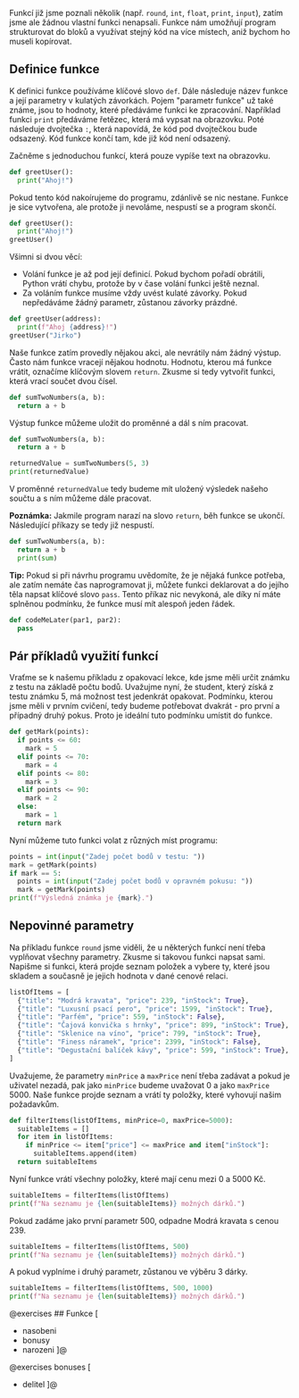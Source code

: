 Funkcí již jsme poznali několik (např. `round`, `int`, `float`, `print`, `input`), zatím jsme ale žádnou vlastní funkci nenapsali. Funkce nám umožňují program strukturovat do bloků a využívat stejný kód na více místech, aniž bychom ho museli kopírovat.

## Definice funkce

K definici funkce používáme klíčové slovo `def`. Dále následuje název funkce a její parametry v kulatých závorkách. Pojem "parametr funkce" už také známe, jsou to hodnoty, které předáváme funkci ke zpracování. Například funkci `print` předáváme řetězec, která má vypsat na obrazovku. Poté následuje dvojtečka `:`, která napovídá, že kód pod dvojtečkou bude odsazený. Kód funkce končí tam, kde již kód není odsazený.

Začněme s jednoduchou funkcí, která pouze vypíše text na obrazovku.

```py
def greetUser():
  print("Ahoj!")
```

Pokud tento kód nakoírujeme do programu, zdánlivě se nic nestane. Funkce je sice vytvořena, ale protože ji nevoláme, nespustí se a program skončí. 

```py
def greetUser():
  print("Ahoj!")
greetUser()
```

Všimni si dvou věcí:

- Volání funkce je až pod její definicí. Pokud bychom pořadí obrátili, Python vrátí chybu, protože by v čase volání funkci ještě neznal.
- Za voláním funkce musíme vždy uvést kulaté závorky. Pokud nepředáváme žádný parametr, zůstanou závorky prázdné.

```py
def greetUser(address):
  print(f"Ahoj {address}!")
greetUser("Jirko")
```

Naše funkce zatím provedly nějakou akci, ale nevrátily nám žádný výstup.  Často nám funkce vracejí nějakou hodnotu. Hodnotu, kterou má funkce vrátit, označíme klíčovým slovem `return`. Zkusme si tedy vytvořit funkci, která vrací součet dvou čísel.

```py
def sumTwoNumbers(a, b):
  return a + b
```

Výstup funkce můžeme uložit do proměnné a dál s ním pracovat.

```py
def sumTwoNumbers(a, b):
  return a + b

returnedValue = sumTwoNumbers(5, 3)
print(returnedValue)
```

V proměnné `returnedValue` tedy budeme mít uložený výsledek našeho součtu a s ním můžeme dále pracovat.

**Poznámka:** Jakmile program narazí na slovo `return`, běh funkce se ukončí. Následující příkazy se tedy již nespustí.

```py
def sumTwoNumbers(a, b):
  return a + b
  print(sum)
```

**Tip:** Pokud si při návrhu programu uvědomíte, že je nějaká funkce potřeba, ale zatím nemáte čas naprogramovat ji, můžete funkci deklarovat a do jejího těla napsat klíčové slovo `pass`. Tento příkaz nic nevykoná, ale díky ní máte splněnou podmínku, že funkce musí mít alespoň jeden řádek.

```py
def codeMeLater(par1, par2):
  pass
```
## Pár příkladů využití funkcí

Vraťme se k našemu příkladu z opakovací lekce, kde jsme měli určit známku z testu na základě počtu bodů. Uvažujme nyní, že student, který získá z testu známku 5, má možnost test jedenkrát opakovat. Podmínku, kterou jsme měli v prvním cvičení, tedy budeme potřebovat dvakrát - pro první a případný druhý pokus. Proto je ideální tuto podmínku umístit do funkce.

```py
def getMark(points):
  if points <= 60:
    mark = 5
  elif points <= 70:
    mark = 4
  elif points <= 80:
    mark = 3
  elif points <= 90:
    mark = 2
  else:
    mark = 1
  return mark
```

Nyní můžeme tuto funkci volat z různých míst programu:

```py
points = int(input("Zadej počet bodů v testu: "))
mark = getMark(points)
if mark == 5:
  points = int(input("Zadej počet bodů v opravném pokusu: "))
  mark = getMark(points)
print(f"Výsledná známka je {mark}.")
```

## Nepovinné parametry

Na příkladu funkce `round` jsme viděli, že u některých funkcí není třeba vyplňovat všechny parametry. Zkusme si takovou funkci napsat sami. Napišme si funkci, která projde seznam položek a vybere ty, které jsou skladem a současně je jejich hodnota v dané cenové relaci. 

```py
listOfItems = [
  {"title": "Modrá kravata", "price": 239, "inStock": True},
  {"title": "Luxusní psací pero", "price": 1599, "inStock": True},
  {"title": "Parfém", "price": 559, "inStock": False},
  {"title": "Čajová konvička s hrnky", "price": 899, "inStock": True},
  {"title": "Sklenice na víno", "price": 799, "inStock": True},
  {"title": "Finess náramek", "price": 2399, "inStock": False},
  {"title": "Degustační balíček kávy", "price": 599, "inStock": True},
]
```

Uvažujeme, že parametry `minPrice` a `maxPrice` není třeba zadávat a pokud je uživatel nezadá, pak jako `minPrice` budeme uvažovat 0 a jako `maxPrice` 5000. Naše funkce projde seznam a vrátí ty položky, které vyhovují našim požadavkům.

```py
def filterItems(listOfItems, minPrice=0, maxPrice=5000):
  suitableItems = []
  for item in listOfItems:
    if minPrice <= item["price"] <= maxPrice and item["inStock"]:
      suitableItems.append(item)
  return suitableItems
```

Nyní funkce vrátí všechny položky, které mají cenu mezi 0 a 5000 Kč.

```py
suitableItems = filterItems(listOfItems)
print(f"Na seznamu je {len(suitableItems)} možných dárků.")
```

Pokud zadáme jako první parametr 500, odpadne Modrá kravata s cenou 239.

```py
suitableItems = filterItems(listOfItems, 500)
print(f"Na seznamu je {len(suitableItems)} možných dárků.")
```

A pokud vyplníme i druhý parametr, zůstanou ve výběru 3 dárky.

```py
suitableItems = filterItems(listOfItems, 500, 1000)
print(f"Na seznamu je {len(suitableItems)} možných dárků.")
```


@exercises ## Funkce [

- nasobeni
- bonusy
- narozeni ]@

@exercises bonuses [

- delitel ]@